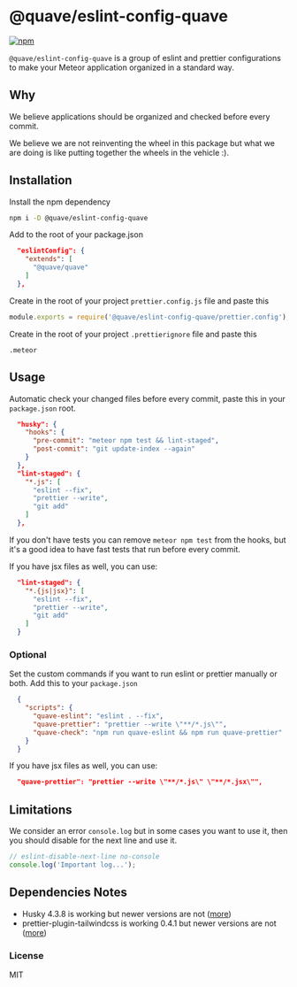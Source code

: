 # @quave/eslint-config-quave

[![npm](https://badge.fury.io/js/%40quave%2Feslint-config-quave.svg)](https://www.npmjs.com/package/@quave/eslint-config-quave)

`@quave/eslint-config-quave` is a group of eslint and prettier configurations to make your Meteor application organized in a standard way.

## Why
We believe applications should be organized and checked before every commit.

We believe we are not reinventing the wheel in this package but what we are doing is like putting together the wheels in the vehicle :).

## Installation

Install the npm dependency
```sh
npm i -D @quave/eslint-config-quave
```

Add to the root of your package.json

```json
  "eslintConfig": {
    "extends": [
      "@quave/quave"
    ]
  },
```

Create in the root of your project `prettier.config.js` file and paste this

```javascript
module.exports = require('@quave/eslint-config-quave/prettier.config');
```

Create in the root of your project `.prettierignore` file and paste this

`.meteor`

## Usage

Automatic check your changed files before every commit, paste this in your `package.json` root.
```json
  "husky": {
    "hooks": {
      "pre-commit": "meteor npm test && lint-staged",
      "post-commit": "git update-index --again"
    }
  },
  "lint-staged": {
    "*.js": [
      "eslint --fix",
      "prettier --write",
      "git add"
    ]
  },
```
If you don't have tests you can remove `meteor npm test` from the hooks, but it's a good idea to have fast tests that run before every commit.

If you have jsx files as well, you can use:
```json
  "lint-staged": {
    "*.{js|jsx}": [
      "eslint --fix",
      "prettier --write",
      "git add"
    ]
  }
```

### Optional

Set the custom commands if you want to run eslint or prettier manually or both. Add this to your `package.json`
```json
  {
    "scripts": {
      "quave-eslint": "eslint . --fix",
      "quave-prettier": "prettier --write \"**/*.js\"",
      "quave-check": "npm run quave-eslint && npm run quave-prettier"
    }
  }
```

If you have jsx files as well, you can use:
```json
  "quave-prettier": "prettier --write \"**/*.js\" \"**/*.jsx\"",
```

## Limitations

We consider an error `console.log` but in some cases you want to use it, then you should disable for the next line and use it.
```javascript
// eslint-disable-next-line no-console
console.log('Important log...');
```

## Dependencies Notes

- Husky 4.3.8 is working but newer versions are not ([more](https://stackoverflow.com/a/66436591))
- prettier-plugin-tailwindcss is working 0.4.1 but newer versions are not ([more](https://github.com/tailwindlabs/prettier-plugin-tailwindcss/issues/203))

### License

MIT
